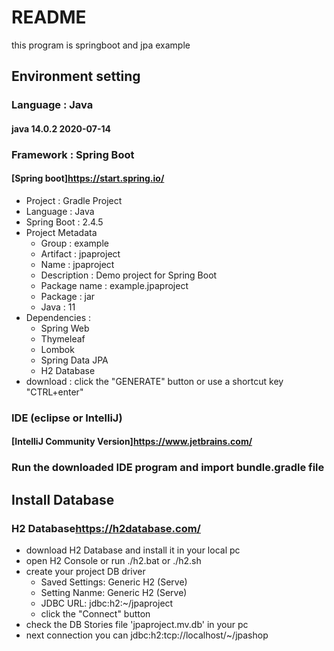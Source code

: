 # README
this program is springboot and jpa example

## Environment setting

### Language : Java
#### java 14.0.2 2020-07-14

### Framework : Spring Boot
#### [Spring boot]<https://start.spring.io/>
- Project : Gradle Project
- Language : Java
- Spring Boot : 2.4.5
- Project Metadata 
	- Group : example
	- Artifact : jpaproject
	- Name : jpaproject
	- Description : Demo project for Spring Boot
	- Package name : example.jpaproject
	- Package : jar
	- Java : 11
- Dependencies : 
	- Spring Web 
	- Thymeleaf		  
	- Lombok
	- Spring Data JPA
	- H2 Database
- download : click the "GENERATE" button or use a shortcut key "CTRL+enter"

### IDE (eclipse or IntelliJ)
#### [IntelliJ Community Version]<https://www.jetbrains.com/>


### Run the downloaded IDE program and import bundle.gradle file

## Install Database 
### H2 Database<https://h2database.com/>
- download H2 Database and install it in your local pc
- open H2 Console or run ./h2.bat or ./h2.sh
- create your project DB driver 
   - Saved Settings: Generic H2 (Serve)
   - Setting Nanme: Generic H2 (Serve)
   - JDBC URL: jdbc:h2:~/jpaproject
   - click the "Connect" button
- check the DB Stories file 'jpaproject.mv.db' in your pc
- next connection you can jdbc:h2:tcp://localhost/~/jpashop 







